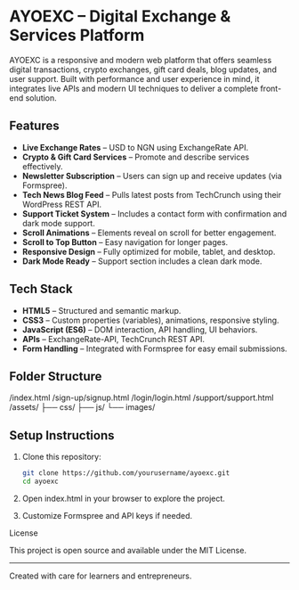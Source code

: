 # AYOEXC – Digital Exchange & Services Platform

AYOEXC is a responsive and modern web platform that offers seamless digital transactions, crypto exchanges, gift card deals, blog updates, and user support. Built with performance and user experience in mind, it integrates live APIs and modern UI techniques to deliver a complete front-end solution.

## Features

- **Live Exchange Rates** – USD to NGN using ExchangeRate API.
- **Crypto & Gift Card Services** – Promote and describe services effectively.
- **Newsletter Subscription** – Users can sign up and receive updates (via Formspree).
- **Tech News Blog Feed** – Pulls latest posts from TechCrunch using their WordPress REST API.
- **Support Ticket System** – Includes a contact form with confirmation and dark mode support.
- **Scroll Animations** – Elements reveal on scroll for better engagement.
- **Scroll to Top Button** – Easy navigation for longer pages.
- **Responsive Design** – Fully optimized for mobile, tablet, and desktop.
- **Dark Mode Ready** – Support section includes a clean dark mode.

## Tech Stack

- **HTML5** – Structured and semantic markup.
- **CSS3** – Custom properties (variables), animations, responsive styling.
- **JavaScript (ES6)** – DOM interaction, API handling, UI behaviors.
- **APIs** – ExchangeRate-API, TechCrunch REST API.
- **Form Handling** – Integrated with Formspree for easy email submissions.

## Folder Structure

/index.html /sign-up/signup.html /login/login.html /support/support.html /assets/ ├── css/ ├── js/ └── images/

## Setup Instructions

1. Clone this repository:
   ```bash
   git clone https://github.com/yourusername/ayoexc.git
   cd ayoexc

2. Open index.html in your browser to explore the project.


3. Customize Formspree and API keys if needed.



License

This project is open source and available under the MIT License.


---

Created with care for learners and entrepreneurs.
